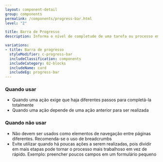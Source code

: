 ```yaml
---
layout: component-detail
group: components
permalink: /components/progress-bar.html
level: "2"

title: Barra de Progresso
description: Informa o nível de completude de uma tarefa ou processo em execução

variations:
- title: Barra de progresso
  styleModifier: c-progress-bar
  includeClassification: components
  includeCategory: 02-blocks
  includeName: card
  includeEg: progress-bar
---
```


### Quando usar
- Quando uma ação exige que haja diferentes passos para completá-la totalmente
- Quando uma ação depende de uma ação anterior para ser realizada

### Quando não usar
- Não devem ser usados como elementos de navegação entre páginas diferentes. Recomenda-se o uso de breadcrumbs
- Evite utilizar quando há poucas ações a serem realizadas, pois dividir em mais etapas pode tornar o processo mais trabalhoso em vez de rápido. Exemplo: preencher poucos campos em um formulário pequeno
